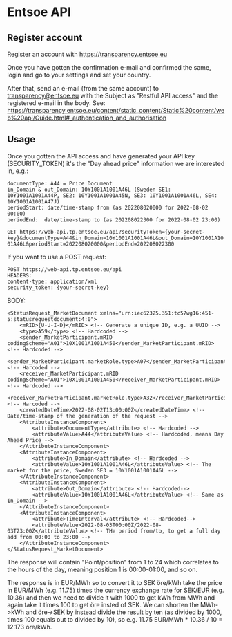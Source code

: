 # Entsoe API

## Register account
Register an account with https://transparency.entsoe.eu

Once you have gotten the confirmation e-mail and confirmed the same, login and go to your settings and set your country.

After that, send an e-mail (from the same account) to transparency@entsoe.eu with the Subject as "Restful API access" and the registered e-mail in the body.
See: https://transparency.entsoe.eu/content/static_content/Static%20content/web%20api/Guide.html#_authentication_and_authorisation

## Usage
Once you gotten the API access and have generated your API key (SECURITY_TOKEN) it's the "Day ahead price" information we are interested in, e.g.:

    documentType: A44 = Price Document
    in_Domain & out_Domain: 10Y1001A1001A46L (Sweden SE1: 10Y1001A1001A44P, SE2: 10Y1001A1001A45N, SE3: 10Y1001A1001A46L, SE4: 10Y1001A1001A47J)
    periodStart: date/time-stamp from (as 202208020000 for 2022-08-02 00:00)
    periodEnd:  date/time-stamp to (as 202208022300 for 2022-08-02 23:00)

`GET https://web-api.tp.entsoe.eu/api?securityToken={your-secret-key}&documentType=A44&in_Domain=10Y1001A1001A46L&out_Domain=10Y1001A1001A46L&periodStart=202208020000&periodEnd=202208022300`

If you want to use a POST request:

    POST https://web-api.tp.entsoe.eu/api
    HEADERS:
    content-type: application/xml
    security_token: {your-secret-key}

BODY:

    <StatusRequest_MarketDocument xmlns="urn:iec62325.351:tc57wg16:451-5:statusrequestdocument:4:0">
        <mRID>{U-U-I-D}</mRID> <!-- Generate a unique ID, e.g. a UUID -->
        <type>A59</type> <!-- Hardcoded -->
        <sender_MarketParticipant.mRID codingScheme="A01">10X1001A1001A450</sender_MarketParticipant.mRID> <!-- Hardcoded -->
        <sender_MarketParticipant.marketRole.type>A07</sender_MarketParticipant.marketRole.type> <!-- Harcoded -->
        <receiver_MarketParticipant.mRID codingScheme="A01">10X1001A1001A450</receiver_MarketParticipant.mRID> <!-- Hardcoded -->
        <receiver_MarketParticipant.marketRole.type>A32</receiver_MarketParticipant.marketRole.type> <!-- Harcoded -->
        <createdDateTime>2022-08-02T13:00:00Z</createdDateTime> <!-- Date/time-stamp of the generation of the request -->
        <AttributeInstanceComponent>
            <attribute>DocumentType</attribute> <!-- Hardcoded -->
            <attributeValue>A44</attributeValue> <!-- Hardcoded, means Day Ahead Price -->
        </AttributeInstanceComponent>
        <AttributeInstanceComponent>
            <attribute>In_Domain</attribute> <!-- Hardcoded -->
            <attributeValue>10Y1001A1001A46L</attributeValue> <!-- The market for the price, Sweden SE3 = 10Y1001A1001A46L -->
        </AttributeInstanceComponent>
        <AttributeInstanceComponent>
            <attribute>Out_Domain</attribute> <!-- Hardcoded-->
            <attributeValue>10Y1001A1001A46L</attributeValue> <!-- Same as In_Domain -->
        </AttributeInstanceComponent>
        <AttributeInstanceComponent>
            <attribute>TimeInterval</attribute> <!-- Hardcoded-->
            <attributeValue>2022-08-03T00:00Z/2022-08-03T23:00Z</attributeValue> <!-- THe period from/to, to get a full day add from 00:00 to 23:00 -->
        </AttributeInstanceComponent>
    </StatusRequest_MarketDocument>

The response will contain "Point/position" from 1 to 24 which correlates to the hours of the day, meaning position 1 is 00:00-01:00, and so on.

The response is in EUR/MWh so to convert it to SEK öre/kWh take the price in EUR/MWh (e.g. 11.75) times the currency exchange rate for SEK/EUR (e.g. 10.36) and then we need to divide it with 1000 to get kWh from MWh and again take it times 100 to get öre insted of SEK.
We can shorten the MWh->kWh and öre->SEK by instead divide the result by ten (as divided by 1000, times 100 equals out to divided by 10), so e.g. 11.75 EUR/MWh * 10.36 / 10 = 12.173 öre/kWh.


